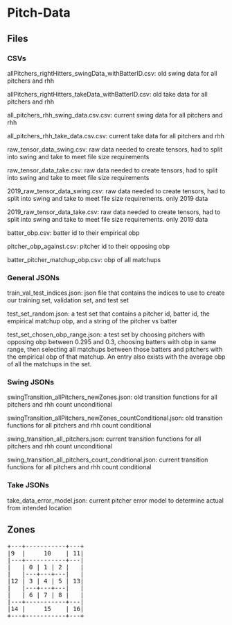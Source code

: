 # Pitch-Data

## Files

### CSVs
allPitchers_rightHitters_swingData_withBatterID.csv: old swing data for all pitchers and rhh

allPitchers_rightHitters_takeData_withBatterID.csv: old take data for all pitchers and rhh

all_pitchers_rhh_swing_data.csv.csv: current swing data for all pitchers and rhh

all_pitchers_rhh_take_data.csv.csv: current take data for all pitchers and rhh

raw_tensor_data_swing.csv: raw data needed to create tensors, had to split into swing and take to meet file size requirements

raw_tensor_data_take.csv: raw data needed to create tensors, had to split into swing and take to meet file size requirements

2019_raw_tensor_data_swing.csv: raw data needed to create tensors, had to split into swing and take to meet file size requirements. only 2019 data

2019_raw_tensor_data_take.csv: raw data needed to create tensors, had to split into swing and take to meet file size requirements. only 2019 data

batter_obp.csv: batter id to their empirical obp

pitcher_obp_against.csv: pitcher id to their opposing obp 

batter_pitcher_matchup_obp.csv: obp of all matchups

### General JSONs
train_val_test_indices.json: json file that contains the indices to use to create our training set, validation set, and test set

test_set_random.json: a test set that contains a pitcher id, batter id, the empirical matchup obp, and a string of the pitcher vs batter

test_set_chosen_obp_range.json: a test set by choosing pitchers with opposing obp between 0.295 and 0.3, choosing batters with obp in same range, then selecting all matchups between those batters and pitchers with the empirical obp of that matchup. An entry also exists with the average obp of all the matchups in the set. 


### Swing JSONs
swingTransition_allPitchers_newZones.json: old transition functions for all pitchers and rhh count unconditional

swingTransition_allPitchers_newZones_countConditional.json: old transition functions for all pitchers and rhh count conditional

swing_transition_all_pitchers.json: current transition functions for all pitchers and rhh count unconditional

swing_transition_all_pitchers_count_conditional.json: current transition functions for all pitchers and rhh count conditional


### Take JSONs
take_data_error_model.json: current pitcher error model to determine actual from intended location


## Zones
<pre>
+---+-----------+---+
|9  |     10    | 11|
|---+-----------+---|
|   | 0 | 1 | 2 |   |
|   |---+---+---|   |
|12 | 3 | 4 | 5 | 13|
|   |---+---+---|   |
|   | 6 | 7 | 8 |   |
|---+-----------+---|
|14 |     15    | 16|
+---+-----------+---+
</pre>
